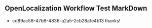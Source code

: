 ## OpenLocalization Workflow Test MarkDown
* cd89ac58-47b8-4836-a2a5-2cb28a1e4b13 thanks!

<!--HONumber=Sep16_HO2-->



